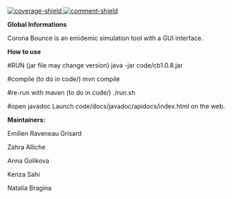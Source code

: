 [main]: https://gaufre.informatique.univ-paris-diderot.fr/raveneau/corona-bounce
[coverage-shield]: https://img.shields.io/badge/Coverage-31%25-yellow
[comment-shield]: https://img.shields.io/badge/Javadoc-100%25-brightgreen
[ ![coverage-shield][] ][main]
[ ![comment-shield][] ][main]

**Global Informations**

Corona Bounce is an emidemic simulation tool with a GUI interface.

**How to use**

#RUN (jar file may change version)
java -jar code/cb1.0.8.jar

#compile (to do in code/)
mvn compile

#re-run with maven (to do in code/)
./run.sh

#open javadoc
Launch code/docs/javadoc/apidocs/index.html on the web.

**Maintainers:**

Emilien Raveneau Grisard

Zahra Alliche

Anna Golikova

Kenza Sahi

Natalia Bragina

